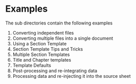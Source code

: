 # Examples

The sub directories contain the following examples

1. Converting independent files
2. Converting multiple files into a single document
3. Using a Section Template
4. Section Template Tips and Tricks
5. Multiple Section Templates
6. Title and Chapter templates
7. Template Defaults
8. Post-processing and re-integrating data
9. Processing data and re-injecting it into the source sheet

